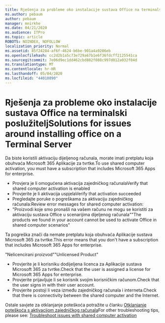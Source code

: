 ```yaml
---
title: Rješenja za probleme oko instalacije sustava Office na terminalski poslužitelj
ms.author: pebaum
author: pebaum
manager: mnirkhe
ms.date: 04/21/2020
ms.audience: ITPro
ms.topic: article
ROBOTS: NOINDEX, NOFOLLOW
localization_priority: Normal
ms.assetid: 85f24284-af6f-4624-b6be-901a4a9206eb
ms.openlocfilehash: cc2d2b1a5c73e729a67b1e6f36fdcff2125541ca
ms.sourcegitcommit: 7e06d9ec1dd462cbd882f088c997d012a032f04d
ms.translationtype: MT
ms.contentlocale: hr-HR
ms.lasthandoff: 05/04/2020
ms.locfileid: "44010890"
---
```

# <a name="solutions-for-issues-around-installing-office-on-a-terminal-server"></a><span data-ttu-id="7a778-102">Rješenja za probleme oko instalacije sustava Office na terminalski poslužitelj</span><span class="sxs-lookup"><span data-stu-id="7a778-102">Solutions for issues around installing office on a Terminal Server</span></span>

<span data-ttu-id="7a778-103">Da biste koristili aktivaciju dijeljenog računala, morate imati pretplatu koja obuhvaća Microsoft 365 Aplikacije za tvrtke.</span><span class="sxs-lookup"><span data-stu-id="7a778-103">To use shared computer activation, you must have a subscription that includes Microsoft 365 Apps for enterprise.</span></span>
  
- <span data-ttu-id="7a778-104">Provjera je li omogućena aktivacija zajedničkog računala</span><span class="sxs-lookup"><span data-stu-id="7a778-104">Verify that shared computer activation is enabled</span></span>
- <span data-ttu-id="7a778-105">Provjerite je li aktivacija uspjela</span><span class="sxs-lookup"><span data-stu-id="7a778-105">Verify that activation succeeded</span></span>
- <span data-ttu-id="7a778-106">Pregledajte poruke o pogreškama za aktivaciju zajedničkog računala:</span><span class="sxs-lookup"><span data-stu-id="7a778-106">Review error messages for shared computer activation:</span></span>
- <span data-ttu-id="7a778-107">"Proizvodi koje smo pronašli na vašem računu ne mogu se koristiti za aktivaciju sustava Office u scenarijima dijeljenog računala"</span><span class="sxs-lookup"><span data-stu-id="7a778-107">"The products we found in your account cannot be used to activate Office in shared computer scenarios"</span></span>
  
<span data-ttu-id="7a778-108">Ta pogreška znači da nemate pretplatu koja obuhvaća Aplikacije sustava Microsoft 365 za tvrtke.</span><span class="sxs-lookup"><span data-stu-id="7a778-108">This error means that you don't have a subscription that includes Microsoft 365 Apps for enterprise.</span></span>

<span data-ttu-id="7a778-109">"Nelicencirani proizvod"</span><span class="sxs-lookup"><span data-stu-id="7a778-109">"Unlicensed Product"</span></span>

- <span data-ttu-id="7a778-110">Provjerite je li korisniku dodijeljena licenca za Aplikacije sustava Microsoft 365 za tvrtke.</span><span class="sxs-lookup"><span data-stu-id="7a778-110">Check that the user is assigned a license for Microsoft 365 Apps for enterprise.</span></span>
- <span data-ttu-id="7a778-111">Provjerite prijavljuje li se korisnik svojim korisničkim računom.</span><span class="sxs-lookup"><span data-stu-id="7a778-111">Check that the user signs in with their user account.</span></span>
- <span data-ttu-id="7a778-112">Provjerite postoji li veza između zajedničkog računala i interneta.</span><span class="sxs-lookup"><span data-stu-id="7a778-112">Check that there is connectivity between the shared computer and the Internet.</span></span>

<span data-ttu-id="7a778-113">Ostale savjete za otklanjanje poteškoća potražite u članku [Otklanjanje poteškoća s aktivacijom zajedničkog računala](https://docs.microsoft.com/DeployOffice/troubleshoot-shared-computer-activation)</span><span class="sxs-lookup"><span data-stu-id="7a778-113">For other troubleshooting tips, please see: [Troubleshoot issues with shared computer activation](https://docs.microsoft.com/DeployOffice/troubleshoot-shared-computer-activation)</span></span>